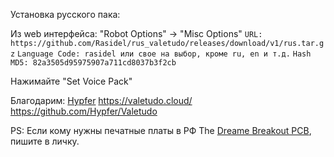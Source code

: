 Установка русского пака:

Из web интерфейса:
"Robot Options" → "Misc Options"
   `URL: https://github.com/Rasidel/rus_valetudo/releases/download/v1/rus.tar.gz`
    `Language Code: rasidel или свое на выбор, кроме ru, en и т.д.`
    `Hash MD5: 82a3505d95975907a711cd8037b3f2cb`

Нажимайте "Set Voice Pack"

Благодарим: [Hypfer](https://github.com/Hypfer)
https://valetudo.cloud/
https://github.com/Hypfer/Valetudo

PS: Если кому нужны печатные платы в РФ The [Dreame Breakout PCB](https://github.com/Hypfer/valetudo-dreameadapter), пишите в личку.
